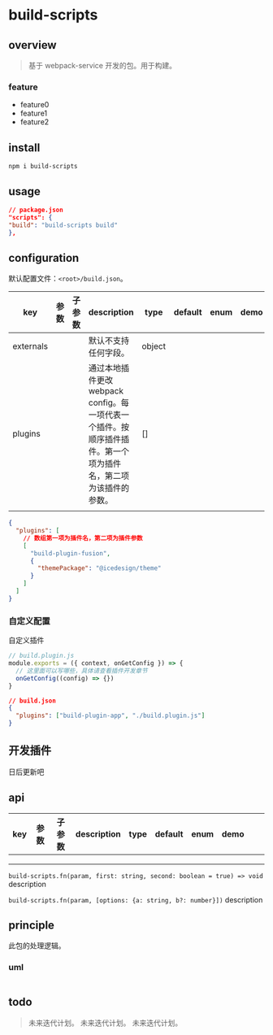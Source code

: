# build-scripts

## overview

> 基于 webpack-service 开发的包。用于构建。

### feature

- feature0
- feature1
- feature2

## install

`npm i build-scripts`

## usage

```json
// package.json
"scripts": {
"build": "build-scripts build"
},
```

## configuration

默认配置文件：`<root>/build.json`。

<!-- prettier-ignore-start -->
|key|参数|子参数|description|type|default|enum|demo|||
|-|-|-|-|-|-|-|-|-|-|
|externals|||默认不支持任何字段。|object||||||
|plugins|||通过本地插件更改webpack config。每一项代表一个插件。按顺序插件插件。第一个项为插件名，第二项为该插件的参数。|[]||||||
|||||||||||
<!-- prettier-ignore-end -->

```json
{
  "plugins": [
    // 数组第一项为插件名，第二项为插件参数
    [
      "build-plugin-fusion",
      {
        "themePackage": "@icedesign/theme"
      }
    ]
  ]
}
```

### 自定义配置

自定义插件

```js
// build.plugin.js
module.exports = ({ context, onGetConfig }) => {
  // 这里面可以写哪些，具体请查看插件开发章节
  onGetConfig((config) => {})
}
```

```json
// build.json
{
  "plugins": ["build-plugin-app", "./build.plugin.js"]
}
```

## 开发插件

日后更新吧

## api

<!-- prettier-ignore-start -->
|key|参数|子参数|description|type|default|enum|demo|||
|-|-|-|-|-|-|-|-|-|-|
|||||||||||
|||||||||||
|||||||||||
<!-- prettier-ignore-end -->

`build-scripts.fn(param, first: string, second: boolean = true) => void`
description

`build-scripts.fn(param, [options: {a: string, b?: number}])`
description

## principle

此包的处理逻辑。

### uml

```

```

## todo

> 未来迭代计划。
> 未来迭代计划。
> 未来迭代计划。
